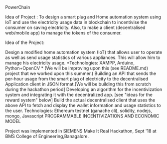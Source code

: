 PowerChain 

Idea of Project :
To design a smart plug and Home automation system using IoT and use the electricity usage data in blockchain to incentivise 
the consumer on saving electricity.
Also, to make a client (decentralised web/mobile app) to manage the tokens of the consumer.


Idea of the Project:

Design a modified home automation system (IoT) that allows user to operate as well as send usage statistics of various appliances. This will allow him to manage his electricity usage. *Technologies: XAMPP, Arduino, Python+OpenCV * (We will be improving upon this (see README.md) project that we worked upon this summer.) Building an API that sends the per-hour usage from the smart plug of electricity to the decentralised Application client in JSON format.[We will be building this from scratch during the hackathon period] Developing an algorithm for the incentivization system and integrating it with the decentralized app. [see "ideas for the reward system" below] Build the actual decentralised client that uses the above API to fetch and display the wallet information and usage statistics to the user. Technologies: Ethereum testnet (ganache cli), solidity, nodejs, mongo, Javascript PROGRAMMABLE INCENTIVIZATIONS AND ECONOMIC MODEL 

Project was implemented in SIEMENS Make It Real Hackathon, Sept '18 at BMS College of Engineering,Banagalore.
 
